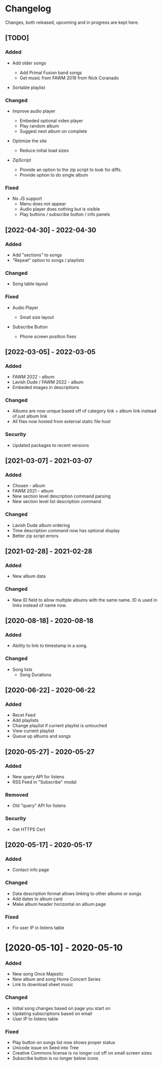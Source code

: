 # Changelog
Changes, both released, upcoming and in progress are kept here.

## [TODO]
### Added
- Add older songs
  - Add Primal Fusion band songs
  - Get music from FAWM 2019 from Nick Coranado

- Sortable playlist


### Changed
- Improve audio player
	- Embeded optional video player
  - Play random album
  - Suggest next album on complete

- Optimize the site
  - Reduce initial load sizes

- ZipScript
  - Provide an option to the zip script to look for diffs.
  - Provide option to do single album

### Fixed
- No JS support
  - Menu does not appear
  - Audio player does nothing but is visible
  - Play buttons / subscribe button / info panels


## [2022-04-30] - 2022-04-30
### Added
- Add "sections" to songs
- "Repeat" option to songs / playlists

### Changed
- Song table layout

### Fixed
- Audio Player
  - Small size layout

- Subscribe Button
  - Phone screen position fixes


## [2022-03-05] - 2022-03-05
### Added
- FAWM 2022 - album
- Lavish Dude / FAWM 2022 - album
- Embeded images in descriptions

### Changed
- Albums are now unique based off of category link + album link instead of just album link
- All files now hosted from external static file host

### Security
- Updated packages to recent versions


## [2021-03-07] - 2021-03-07
### Added
- Chosen - album
- FAWM 2021 - album
- New section level description command parsing
- New section level list description command

### Changed
- Lavish Dude album ordering
- Time description command now has optional display
- Better zip script errors


## [2021-02-28] - 2021-02-28
### Added
- New album data

### Changed
- New ID field to allow multiple albums with the same name. ID is used in links instead of name now.


## [2020-08-18] - 2020-08-18
### Added
- Ability to link to timestamp in a song.

### Changed
- Song lists
  - Song Durations


## [2020-06-22] - 2020-06-22
### Added
- Recet Feed
- Add playlists
- Change playlist if current playlist is untouched
- View current playlist
- Queue up albums and songs


## [2020-05-27] - 2020-05-27
### Added
- New query API for listens
- RSS Feed in "Subscribe" modal

### Removed
- Old "query" API for listens

### Security
- Get HTTPS Cert


## [2020-05-17] - 2020-05-17
### Added
- Contact info page

### Changed
- Data description format allows linking to other albums or songs
- Add dates to album card
- Make album header horizontal on album page

### Fixed
- Fix user IP in listens table


# [2020-05-10] - 2020-05-10
### Added
- New song Once Majestic
- New album and song Home Concert Series
- Link to download sheet music

### Changed
- Initial song changes based on page you start on
- Updating subscriptions based on email
- User IP to listens table

### Fixed
- Play button on songs list now shows proper status
- Unicode issue on Seed into Tree
- Creative Commons license is no longer cut off on small screen sizes
- Subscribe button is no longer below icons

